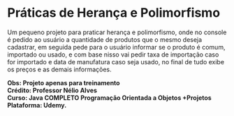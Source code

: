 # Práticas de Herança e Polimorfismo

Um pequeno projeto para praticar herança e polimorfismo, onde no console é pedido ao usuário a quantidade de produtos que o mesmo deseja cadastrar, em seguida pede para o usuário informar se o produto é comum, importado ou usado, e com base nisso vai pedir taxa de importação caso for importado e data de manufatura caso seja usado, no final de tudo exibe os preços e as demais informações.

<strong>Obs: Projeto apenas para treinamento<br>
Crédito: Professor Nélio Alves<br>
Curso: Java COMPLETO Programação Orientada a Objetos +Projetos<br>
Plataforma: Udemy.</strong>
